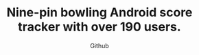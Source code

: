 ---
emoji: "🎳"
thumbnail: "bowling app.png"
title: "Nine-pin bowling Android score tracker with over 190 users."
summary: "A hobby open-source project with its code available on my Github. Feel free to use or modify it!"
subtitle: "Github"
github: "https://github.com/asdfMaciej/niezbednik-kreglarza"
url: "/en/projects/bowlers-essential"
weight: 6
---